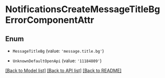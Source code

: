 # NotificationsCreateMessageTitleBgErrorComponentAttr


## Enum

* `MessageTitleBg` (value: `'message.title.bg'`)

* `UnknownDefaultOpenApi` (value: `'11184809'`)

[[Back to Model list]](../README.md#documentation-for-models) [[Back to API list]](../README.md#documentation-for-api-endpoints) [[Back to README]](../README.md)
